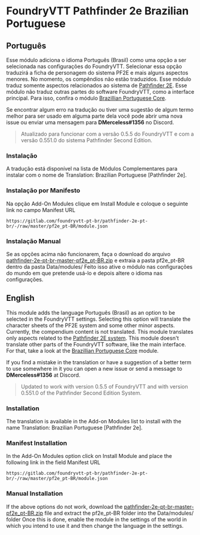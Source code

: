# FoundryVTT Pathfinder 2e Brazilian Portuguese

## Português

Esse módulo adiciona o idioma Português (Brasil) como uma opção a ser selecionada nas configurações do FoundryVTT. Selecionar essa opção traduzirá a ficha de personagem do sistema PF2E e mais alguns aspectos menores. No momento, os compêndios não estão traduzidos.
Esse módulo traduz somente aspectos relacionados ao sistema de [Pathfinder 2E](https://gitlab.com/hooking/foundry-vtt---pathfinder-2e/). Esse módulo não traduz outras partes do software FoundryVTT, como a interface principal. Para isso, confira o módulo [Brazillian Portuguese Core](https://foundryvtt.com/packages/ptBR-core/).

Se encontrar algum erro na tradução ou tiver uma sugestão de algum termo melhor para ser usado em alguma parte dela você pode abrir uma nova issue ou enviar uma mensagem para **DMerceless#1356** no Discord.

> Atualizado para funcionar com a versão 0.5.5 do FoundryVTT e com a versão 0.551.0 do sistema Pathfinder Second Edition.


### Instalação
A tradução está disponível na lista de Módulos Complementares para instalar com o nome de Translation: Brazilian Portuguese [Pathfinder 2e].

### Instalação por Manifesto
Na opção Add-On Modules clique em Install Module e coloque o seguinte link no campo Manifest URL

`https://gitlab.com/foundryvtt-pt-br/pathfinder-2e-pt-br/-/raw/master/pf2e_pt-BR/module.json`

### Instalação Manual
Se as opções acima não funcionarem, faça o download do arquivo [pathfinder-2e-pt-br-master-pf2e_pt-BR.zip](https://gitlab.com/foundryvtt-pt-br/pathfinder-2e-pt-br/-/archive/master/pathfinder-2e-pt-br-master.zip?path=pf2e_pt-BR) e extraia a pasta pf2e_pt-BR dentro da pasta Data/modules/
Feito isso ative o módulo nas configurações do mundo em que pretende usá-lo e depois altere o idioma nas configurações.


## English
This module adds the language Português (Brasil) as an option to be selected in the FoundryVTT settings. Selecting this option will translate the character sheets of the PF2E system and some other minor aspects. Currently, the compendium content is not translated.
This module translates only aspects related to the [Pathfinder 2E system](https://gitlab.com/hooking/foundry-vtt---pathfinder-2e/). This module doesn't translate other parts of the FoundryVTT software, like the main interface. For that, take a look at the [Brazillian Portuguese Core](https://foundryvtt.com/packages/ptBR-core/) module.

If you find a mistake in the translation or have a suggestion of a better term to use somewhere in it you can open a new issue or send a message to **DMerceless#1356** at Discord.

> Updated to work with version 0.5.5 of FoundryVTT and with version 0.551.0 of the Pathfinder Second Edition System.


### Installation
The translation is available in the Add-on Modules list to install with the name Translation: Brazilian Portuguese [Pathfinder 2e].

### Manifest Installation
In the Add-On Modules option click on Install Module and place the following link in the field Manifest URL

`https://gitlab.com/foundryvtt-pt-br/pathfinder-2e-pt-br/-/raw/master/pf2e_pt-BR/module.json`

### Manual Installation
If the above options do not work, download the [pathfinder-2e-pt-br-master-pf2e_pt-BR.zip](https://gitlab.com/foundryvtt-pt-br/pathfinder-2e-pt-br/-/archive/master/pathfinder-2e-pt-br-master.zip?path=pf2e_pt-BR) file and extract the pf2e_pt-BR folder into the Data/modules/ folder
Once this is done, enable the module in the settings of the world in which you intend to use it and then change the language in the settings.